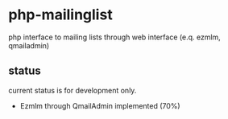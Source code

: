 # php-mailinglist
php interface to mailing lists through web interface (e.q. ezmlm, qmailadmin)

## status
current status is for development only.

* Ezmlm through QmailAdmin implemented (70%)
